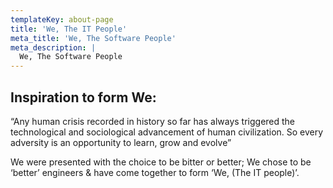 ```yaml
---
templateKey: about-page
title: 'We, The IT People'
meta_title: 'We, The Software People'
meta_description: |
  We, The Software People
---
```

## Inspiration to form We:

“Any human crisis recorded in history so far has always triggered the technological and sociological advancement of human civilization. So every adversity is an opportunity to learn, grow and evolve”



We were presented with the choice to be bitter or better; We chose to be ‘better’ engineers & have come together to form ‘We, (The IT people)’.
